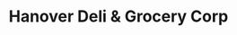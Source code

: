 ---
title: "Hanover Deli & Grocery Corp"
url: /syracuse/hanover-deli-und-grocery-corp/
shop: Feinkost
---